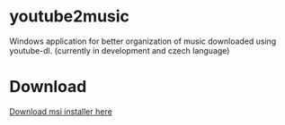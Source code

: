 # youtube2music
Windows application for better organization of music downloaded using youtube-dl. (currently in development and czech language)

# Download
[Download msi installer here](https://github.com/jakubkastner/youtube2music/releases/download/0.0.1/youtube2music_installer.msi)
